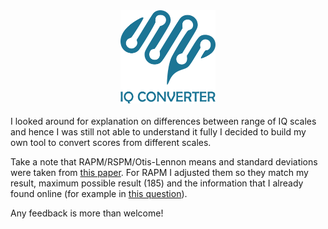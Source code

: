 <span align="center">
  <div><img src="https://github.com/Megaemce/IQ-converter/blob/master/logo.png" width="30%"/>
</div>
</span>

<br>
I looked around for explanation on differences between range of IQ scales and hence I was still not able to understand it fully I decided to build my own tool to convert scores from different scales.

Take a note that RAPM/RSPM/Otis-Lennon means and standard deviations were taken from [this paper](http://arthurjensen.net/wp-content/uploads/2014/06/Equating-the-Standard-and-Advanced-Forms-of-the-Raven-Progressive-Matrices-1988-by-Arthur-Robert-Jensen-Dennis-P.-Saccuzzo-Gerald-E.-Larson.pdf). For RAPM I adjusted them so they match my result, maximum possible result (185) and the information that I already found online (for example in [this question](https://www.reddit.com/r/mensa/comments/iwwf5j/ravens_advanced_progressive_matrices_raw_score/)).

Any feedback is more than welcome!
